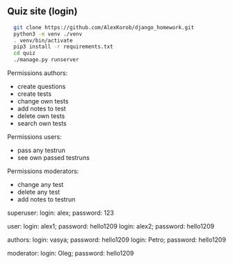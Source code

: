 ## Quiz site (login)

```bash
  git clone https://github.com/AlexKorob/django_homework.git
  python3 -m venv ./venv
  . venv/bin/activate
  pip3 install -r requirements.txt
  cd quiz
  ./manage.py runserver
```

Permissions authors:
  * create questions
  * create tests
  * change own tests
  * add notes to test
  * delete own tests
  * search own tests

Permissions users:
  * pass any testrun
  * see own passed testruns

Permissions moderators:
  * change any test
  * delete any test
  * add notes to testrun

superuser:
  login: alex; password: 123

user:
  login: alex1; password: hello1209
  login: alex2; password: hello1209

authors:
  login: vasya; password: hello1209
  login: Petro; password: hello1209

moderator:
  login: Oleg; password: hello1209
